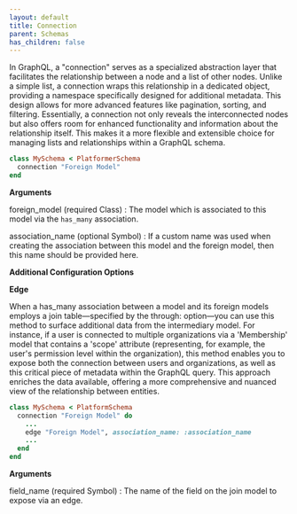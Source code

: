 ```yaml
---
layout: default
title: Connection
parent: Schemas
has_children: false
---
```


In GraphQL, a "connection" serves as a specialized abstraction layer
that facilitates the relationship between a node and a list of other
nodes. Unlike a simple list, a connection wraps this relationship in
a dedicated object, providing a namespace specifically designed for
additional metadata. This design allows for more advanced features
like pagination, sorting, and filtering. Essentially, a connection
not only reveals the interconnected nodes but also offers room for
enhanced functionality and information about the relationship itself.
This makes it a more flexible and extensible choice for managing lists
and relationships within a GraphQL schema.

```ruby
class MySchema < PlatformerSchema
  connection "Foreign Model"
end

```

**Arguments**

foreign_model (required Class)
:   The model which is associated to this model via the `has_many` association.

association_name (optional Symbol)
:   If a custom name was used when creating the association between this model and the foreign model, then this name should be provided here.

**Additional Configuration Options**

**Edge**

When a has_many association between a model and its foreign models
employs a join table—specified by the through: option—you can use this
method to surface additional data from the intermediary model. For
instance, if a user is connected to multiple organizations via a
'Membership' model that contains a 'scope' attribute (representing, for
example, the user's permission level within the organization), this
method enables you to expose both the connection between users and
organizations, as well as this critical piece of metadata within the
GraphQL query. This approach enriches the data available, offering a
more comprehensive and nuanced view of the relationship between entities.

```ruby
class MySchema < PlatformSchema
  connection "Foreign Model" do
    ...
    edge "Foreign Model", association_name: :association_name
    ...
  end
end

```

**Arguments**

field_name (required Symbol)
:   The name of the field on the join model to expose via an edge.